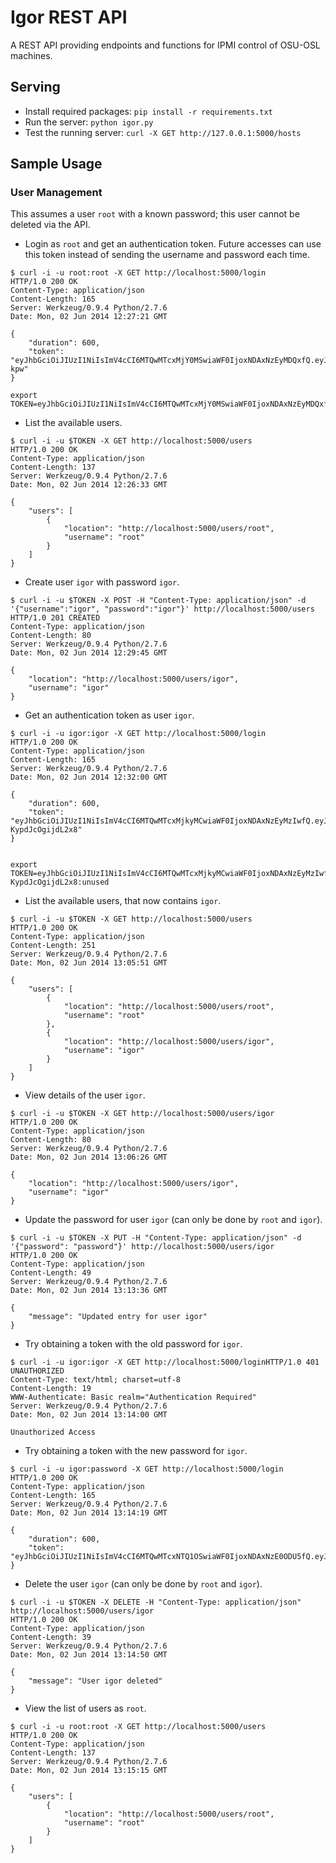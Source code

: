 Igor REST API
=============

A REST API providing endpoints and functions for IPMI control of OSU-OSL machines.

## Serving

   * Install required packages: `pip install -r requirements.txt`
   * Run the server: `python igor.py`
   * Test the running server: `curl -X GET http://127.0.0.1:5000/hosts`

## Sample Usage

### User Management

This assumes a user `root` with a known password; this user cannot be deleted via the API.

   * Login as `root` and get an authentication token. Future accesses can use this token instead
     of sending the username and password each time.

```
$ curl -i -u root:root -X GET http://localhost:5000/login
HTTP/1.0 200 OK
Content-Type: application/json
Content-Length: 165
Server: Werkzeug/0.9.4 Python/2.7.6
Date: Mon, 02 Jun 2014 12:27:21 GMT

{
    "duration": 600, 
    "token": "eyJhbGciOiJIUzI1NiIsImV4cCI6MTQwMTcxMjY0MSwiaWF0IjoxNDAxNzEyMDQxfQ.eyJ1aWQiOjJ9.xrLAOK_OYBrWh7ZUzpuK7cuSkmk9Aak6pbleQR1-kpw"
}

export TOKEN=eyJhbGciOiJIUzI1NiIsImV4cCI6MTQwMTcxMjY0MSwiaWF0IjoxNDAxNzEyMDQxfQ.eyJ1aWQiOjJ9.xrLAOK_OYBrWh7ZUzpuK7cuSkmk:unused
```

  * List the available users.

```
$ curl -i -u $TOKEN -X GET http://localhost:5000/users
HTTP/1.0 200 OK
Content-Type: application/json
Content-Length: 137
Server: Werkzeug/0.9.4 Python/2.7.6
Date: Mon, 02 Jun 2014 12:26:33 GMT

{
    "users": [
        {
            "location": "http://localhost:5000/users/root", 
            "username": "root"
        }
    ]
}
```

  * Create user `igor` with password `igor`.

```
$ curl -i -u $TOKEN -X POST -H "Content-Type: application/json" -d '{"username":"igor", "password":"igor"}' http://localhost:5000/users
HTTP/1.0 201 CREATED
Content-Type: application/json
Content-Length: 80
Server: Werkzeug/0.9.4 Python/2.7.6
Date: Mon, 02 Jun 2014 12:29:45 GMT

{
    "location": "http://localhost:5000/users/igor", 
    "username": "igor"
}
```

   * Get an authentication token as user `igor`.

```
$ curl -i -u igor:igor -X GET http://localhost:5000/login
HTTP/1.0 200 OK
Content-Type: application/json
Content-Length: 165
Server: Werkzeug/0.9.4 Python/2.7.6
Date: Mon, 02 Jun 2014 12:32:00 GMT

{
    "duration": 600, 
    "token": "eyJhbGciOiJIUzI1NiIsImV4cCI6MTQwMTcxMjkyMCwiaWF0IjoxNDAxNzEyMzIwfQ.eyJ1aWQiOjR9.5LtrccmtSD9hmBjqzd5vdFFeVJ3-KypdJcOgijdL2x8"
}


export TOKEN=eyJhbGciOiJIUzI1NiIsImV4cCI6MTQwMTcxMjkyMCwiaWF0IjoxNDAxNzEyMzIwfQ.eyJ1aWQiOjR9.5LtrccmtSD9hmBjqzd5vdFFeVJ3-KypdJcOgijdL2x8:unused
```

   * List the available users, that now contains `igor`.

```
$ curl -i -u $TOKEN -X GET http://localhost:5000/users
HTTP/1.0 200 OK
Content-Type: application/json
Content-Length: 251
Server: Werkzeug/0.9.4 Python/2.7.6
Date: Mon, 02 Jun 2014 13:05:51 GMT

{
    "users": [
        {
            "location": "http://localhost:5000/users/root", 
            "username": "root"
        }, 
        {
            "location": "http://localhost:5000/users/igor", 
            "username": "igor"
        }
    ]
}
```

   * View details of the user `igor`.

```
$ curl -i -u $TOKEN -X GET http://localhost:5000/users/igor
HTTP/1.0 200 OK
Content-Type: application/json
Content-Length: 80
Server: Werkzeug/0.9.4 Python/2.7.6
Date: Mon, 02 Jun 2014 13:06:26 GMT

{
    "location": "http://localhost:5000/users/igor", 
    "username": "igor"
}
```

   * Update the password for user `igor` (can only be done by `root` and `igor`).

```
$ curl -i -u $TOKEN -X PUT -H "Content-Type: application/json" -d '{"password": "password"}' http://localhost:5000/users/igor
HTTP/1.0 200 OK
Content-Type: application/json
Content-Length: 49
Server: Werkzeug/0.9.4 Python/2.7.6
Date: Mon, 02 Jun 2014 13:13:36 GMT

{
    "message": "Updated entry for user igor"
}
```

   * Try obtaining a token with the old password for `igor`.

```
$ curl -i -u igor:igor -X GET http://localhost:5000/loginHTTP/1.0 401 UNAUTHORIZED
Content-Type: text/html; charset=utf-8
Content-Length: 19
WWW-Authenticate: Basic realm="Authentication Required"
Server: Werkzeug/0.9.4 Python/2.7.6
Date: Mon, 02 Jun 2014 13:14:00 GMT

Unauthorized Access
```

   * Try obtaining a token with the new password for `igor`.

```
$ curl -i -u igor:password -X GET http://localhost:5000/login
HTTP/1.0 200 OK
Content-Type: application/json
Content-Length: 165
Server: Werkzeug/0.9.4 Python/2.7.6
Date: Mon, 02 Jun 2014 13:14:19 GMT

{
    "duration": 600, 
    "token": "eyJhbGciOiJIUzI1NiIsImV4cCI6MTQwMTcxNTQ1OSwiaWF0IjoxNDAxNzE0ODU5fQ.eyJ1aWQiOjR9.C43wlcG6cyUYztm7kn5wSmrl1QJq3y0bAQ2k8O6hma8"
}
```

   * Delete the user `igor` (can only be done by `root` and `igor`).

```
$ curl -i -u $TOKEN -X DELETE -H "Content-Type: application/json" http://localhost:5000/users/igor
HTTP/1.0 200 OK
Content-Type: application/json
Content-Length: 39
Server: Werkzeug/0.9.4 Python/2.7.6
Date: Mon, 02 Jun 2014 13:14:50 GMT

{
    "message": "User igor deleted"
}
```

   * View the list of users as `root`.

```
$ curl -i -u root:root -X GET http://localhost:5000/users
HTTP/1.0 200 OK
Content-Type: application/json
Content-Length: 137
Server: Werkzeug/0.9.4 Python/2.7.6
Date: Mon, 02 Jun 2014 13:15:15 GMT

{
    "users": [
        {
            "location": "http://localhost:5000/users/root", 
            "username": "root"
        }
    ]
}
```
